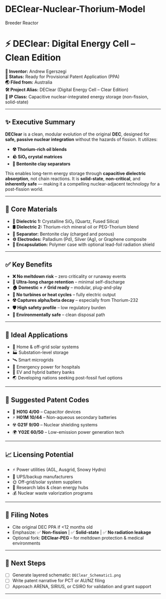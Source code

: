 # DEClear-Nuclear-Thorium-Model
Breeder Reactor

# ⚡ DEClear: Digital Energy Cell – Clean Edition

**🧠 Inventor:** Andrew Egerszegi  
**📄 Status:** Ready for Provisional Patent Application (PPA)  
**🌏 Filed from:** Australia  
**🛠️ Project Alias:** DEClear (Digital Energy Cell – Clear Edition)  
**🔐 IP Class:** Capacitive nuclear-integrated energy storage (non-fission, solid-state)  

---

## ✨ Executive Summary

**DEClear** is a clean, modular evolution of the original **DEC**, designed for **safe, passive nuclear integration** without the hazards of fission. It utilizes:

- **☢️ Thorium-rich oil blends**  
- **🪨 SiO₂ crystal matrices**  
- **🧱 Bentonite clay separators**

This enables long-term energy storage through **capacitive dielectric absorption**, not chain reactions. It is **solid-state**, **non-critical**, and **inherently safe** — making it a compelling nuclear-adjacent technology for a post-fission world.

---

## 🧪 Core Materials

- **🔬 Dielectric 1:** Crystalline SiO₂ (Quartz, Fused Silica)  
- **🛢️ Dielectric 2:** Thorium-rich mineral oil or PEG-Thorium blend  
- **🧱 Separator:** Bentonite clay (charged and porous)  
- **⚙️ Electrodes:** Palladium (Pd), Silver (Ag), or Graphene composite  
- **🧯 Encapsulation:** Polymer case with optional lead-foil radiation shield  

---

## ✅ Key Benefits

- **❌ No meltdown risk** – zero criticality or runaway events  
- **🔋 Ultra-long charge retention** – minimal self-discharge  
- **🏠 Domestic + ⚡ Grid ready** – modular, plug-and-play  
- **🧊 No turbines or heat cycles** – fully electric output  
- **☢️ Captures alpha/beta decay** – especially from Thorium-232  
- **🛡️ High safety profile** – low regulatory burden  
- **🌱 Environmentally safe** – clean disposal path

---

## 🧭 Ideal Applications

- 🏡 Home & off-grid solar systems  
- 🏭 Substation-level storage  
- 🛰️ Smart microgrids  
- 🏥 Emergency power for hospitals  
- 🚗 EV and hybrid battery banks  
- 🌏 Developing nations seeking post-fossil fuel options

---

## 🧾 Suggested Patent Codes

- 🔌 **H01G 4/00** – Capacitor devices  
- ⚡ **H01M 10/44** – Non-aqueous secondary batteries  
- ☢️ **G21F 9/00** – Nuclear shielding systems  
- 🌍 **Y02E 60/50** – Low-emission power generation tech  

---

## 📈 Licensing Potential

- ⚡ Power utilities (AGL, Ausgrid, Snowy Hydro)  
- 🧰 UPS/backup manufacturers  
- 🌞 Off-grid/solar system suppliers  
- 🧪 Research labs & clean energy hubs  
- 💰 Nuclear waste valorization programs  

---

## 📝 Filing Notes

- Cite original DEC PPA if <12 months old  
- Emphasize: ✅ **Non-fission** | ✅ **Solid-state** | ✅ **No radiation leakage**  
- Optional fork: **DEClear-PEG** – for meltdown protection & medical environments  

---

## 🚀 Next Steps

- [ ] Generate layered schematic: `DEClear_Schematic1.png`  
- [ ] Write patent narrative for PCT or AU/NZ filing  
- [ ] Approach ARENA, SIRIUS, or CSIRO for validation and grant support

---
